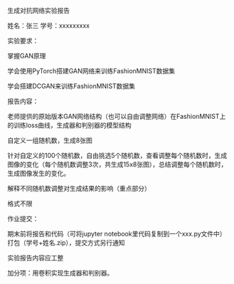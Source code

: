 生成对抗网络实验报告

姓名：张三 学号：xxxxxxxxx

实验要求：

掌握GAN原理

学会使用PyTorch搭建GAN网络来训练FashionMNIST数据集

学会搭建DCGAN来训练FashionMNIST数据集

报告内容：

老师提供的原始版本GAN网络结构（也可以自由调整网络）在FashionMNIST上的训练loss曲线，生成器和判别器的模型结构

自定义一组随机数，生成8张图

针对自定义的100个随机数，自由挑选5个随机数，查看调整每个随机数时，生成图像的变化（每个随机数调整3次，共生成15x8张图），总结调整每个随机数时，生成图像发生的变化。

解释不同随机数调整对生成结果的影响（重点部分）

格式不限

作业提交：

期末前将报告和代码（可将jupyter notebook里代码复制到一个xxx.py文件中）打包（学号+姓名.zip），提交方式另行通知

实验报告内容应工整

加分项：用卷积实现生成器和判别器。
